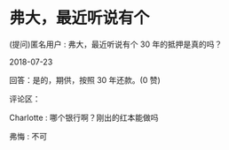 # 弗大，最近听说有个

(提问)匿名用户 : 弗大，最近听说有个 30 年的抵押是真的吗？

2018-07-23

回答：是的，期供，按照 30 年还款。(0 赞)

评论区：

Charlotte : 哪个银行啊？刚出的红本能做吗

弗悔 : 不可